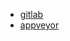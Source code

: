 - [gitlab](https://gitlab.com/k3yrmrDj/cheat-engine/tree/master)
- [appveyor](https://ci.appveyor.com/projects)
